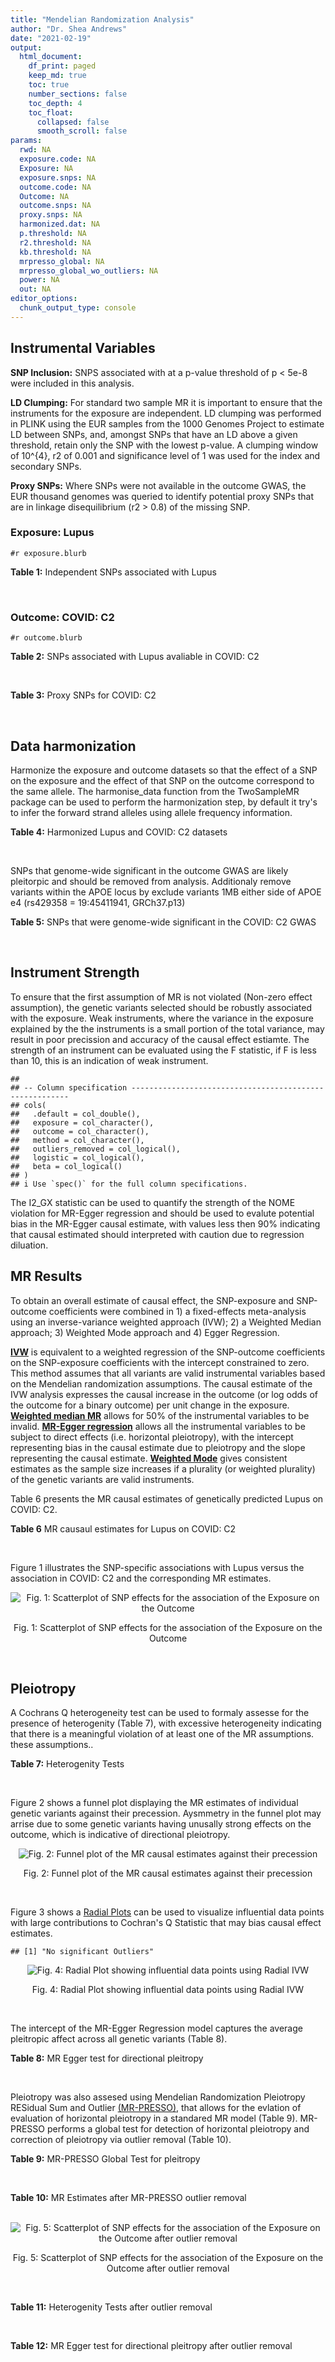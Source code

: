```yaml
---
title: "Mendelian Randomization Analysis"
author: "Dr. Shea Andrews"
date: "2021-02-19"
output:
  html_document:
    df_print: paged
    keep_md: true
    toc: true
    number_sections: false
    toc_depth: 4
    toc_float:
      collapsed: false
      smooth_scroll: false
params:
  rwd: NA
  exposure.code: NA
  Exposure: NA
  exposure.snps: NA
  outcome.code: NA
  Outcome: NA
  outcome.snps: NA
  proxy.snps: NA
  harmonized.dat: NA
  p.threshold: NA
  r2.threshold: NA
  kb.threshold: NA
  mrpresso_global: NA
  mrpresso_global_wo_outliers: NA
  power: NA
  out: NA
editor_options:
  chunk_output_type: console
---
```







## Instrumental Variables
**SNP Inclusion:** SNPS associated with at a p-value threshold of p < 5e-8 were included in this analysis.
<br>

**LD Clumping:** For standard two sample MR it is important to ensure that the instruments for the exposure are independent. LD clumping was performed in PLINK using the EUR samples from the 1000 Genomes Project to estimate LD between SNPs, and, amongst SNPs that have an LD above a given threshold, retain only the SNP with the lowest p-value. A clumping window of 10^{4}, r2 of 0.001 and significance level of 1 was used for the index and secondary SNPs.
<br>

**Proxy SNPs:** Where SNPs were not available in the outcome GWAS, the EUR thousand genomes was queried to identify potential proxy SNPs that are in linkage disequilibrium (r2 > 0.8) of the missing SNP.
<br>

### Exposure: Lupus
`#r exposure.blurb`
<br>

**Table 1:** Independent SNPs associated with Lupus
<div data-pagedtable="false">
  <script data-pagedtable-source type="application/json">
{"columns":[{"label":["SNP"],"name":[1],"type":["chr"],"align":["left"]},{"label":["CHROM"],"name":[2],"type":["dbl"],"align":["right"]},{"label":["POS"],"name":[3],"type":["dbl"],"align":["right"]},{"label":["REF"],"name":[4],"type":["chr"],"align":["left"]},{"label":["ALT"],"name":[5],"type":["chr"],"align":["left"]},{"label":["AF"],"name":[6],"type":["dbl"],"align":["right"]},{"label":["BETA"],"name":[7],"type":["dbl"],"align":["right"]},{"label":["SE"],"name":[8],"type":["dbl"],"align":["right"]},{"label":["Z"],"name":[9],"type":["dbl"],"align":["right"]},{"label":["P"],"name":[10],"type":["dbl"],"align":["right"]},{"label":["N"],"name":[11],"type":["dbl"],"align":["right"]},{"label":["TRAIT"],"name":[12],"type":["chr"],"align":["left"]}],"data":[{"1":"rs4661543","2":"1","3":"15229101","4":"T","5":"G","6":"0.89366400","7":"0.2744370","8":"0.04237546","9":"6.476320","10":"9.39891e-11","11":"23210","12":"Lupus"},{"1":"rs6679677","2":"1","3":"114303808","4":"C","5":"A","6":"0.13198000","7":"0.3364722","8":"0.04648538","9":"7.238238","10":"4.54552e-13","11":"23210","12":"Lupus"},{"1":"rs6671847","2":"1","3":"161478810","4":"G","5":"A","6":"0.43811600","7":"0.1988509","8":"0.02896508","9":"6.865193","10":"6.64016e-12","11":"23210","12":"Lupus"},{"1":"rs10912578","2":"1","3":"173251856","4":"A","5":"G","6":"0.69282600","7":"-0.2468600","8":"0.03099180","9":"-7.965340","10":"1.64776e-15","11":"23210","12":"Lupus"},{"1":"rs4916215","2":"1","3":"173314540","4":"C","5":"T","6":"0.77431100","7":"0.2231440","8":"0.03396932","9":"6.568970","10":"5.06636e-11","11":"23210","12":"Lupus"},{"1":"rs17849501","2":"1","3":"183542323","4":"C","5":"T","6":"0.04266520","7":"0.8109302","8":"0.04986423","9":"16.262763","10":"1.81370e-59","11":"23210","12":"Lupus"},{"1":"rs12094036","2":"1","3":"183558174","4":"T","5":"C","6":"0.06648550","7":"-0.3285041","8":"0.05785948","9":"-5.677618","10":"1.36583e-08","11":"23210","12":"Lupus"},{"1":"rs34703115","2":"2","3":"40282854","4":"T","5":"C","6":"0.05253620","7":"-0.6161861","8":"0.10477761","9":"-5.880895","10":"4.08053e-09","11":"23210","12":"Lupus"},{"1":"rs268124","2":"2","3":"65654364","4":"C","5":"T","6":"0.70927300","7":"0.1863300","8":"0.03237026","9":"5.756200","10":"8.60306e-09","11":"23210","12":"Lupus"},{"1":"rs13019891","2":"2","3":"113829869","4":"G","5":"T","6":"0.42580400","7":"-0.5621189","8":"0.02903360","9":"-19.360981","10":"1.64719e-83","11":"23210","12":"Lupus"},{"1":"rs2459611","2":"2","3":"191939187","4":"C","5":"T","6":"0.91986900","7":"0.2613650","8":"0.04524500","9":"5.776660","10":"7.62003e-09","11":"23210","12":"Lupus"},{"1":"rs4274624","2":"2","3":"191958656","4":"C","5":"T","6":"0.79354100","7":"-0.5596160","8":"0.03267912","9":"-17.124600","10":"9.73273e-66","11":"23210","12":"Lupus"},{"1":"rs10048743","2":"2","3":"213890232","4":"G","5":"T","6":"0.86960500","7":"-0.2311120","8":"0.04120563","9":"-5.608740","10":"2.03803e-08","11":"23210","12":"Lupus"},{"1":"rs10200680","2":"2","3":"223961877","4":"C","5":"T","6":"0.12876900","7":"-0.2484614","8":"0.04248350","9":"-5.848421","10":"4.96262e-09","11":"23210","12":"Lupus"},{"1":"rs2573219","2":"2","3":"233288667","4":"A","5":"C","6":"0.11355300","7":"0.5877867","8":"0.04292917","9":"13.692012","10":"1.13327e-42","11":"23210","12":"Lupus"},{"1":"rs9852014","2":"3","3":"129084581","4":"A","5":"G","6":"0.08055150","7":"0.6205765","8":"0.04927268","9":"12.594737","10":"2.25712e-36","11":"23210","12":"Lupus"},{"1":"rs1464446","2":"3","3":"146601295","4":"G","5":"T","6":"0.19522400","7":"-0.3285041","8":"0.04014973","9":"-8.181975","10":"2.79229e-16","11":"23210","12":"Lupus"},{"1":"rs13136219","2":"4","3":"102743687","4":"C","5":"T","6":"0.33503600","7":"-0.1743534","8":"0.02778696","9":"-6.274648","10":"3.50427e-10","11":"23210","12":"Lupus"},{"1":"rs4388254","2":"5","3":"133428601","4":"C","5":"T","6":"0.04080520","7":"0.3784364","8":"0.06039767","9":"6.265745","10":"3.71046e-10","11":"23210","12":"Lupus"},{"1":"rs1078324","2":"5","3":"149202268","4":"C","5":"A","6":"0.06524100","7":"-0.7133499","8":"0.07816647","9":"-9.126034","10":"7.10544e-20","11":"23210","12":"Lupus"},{"1":"rs6889239","2":"5","3":"150457771","4":"T","5":"C","6":"0.25117800","7":"0.2776317","8":"0.03173996","9":"8.747072","10":"2.18960e-18","11":"23210","12":"Lupus"},{"1":"rs2431697","2":"5","3":"159879978","4":"T","5":"C","6":"0.40740100","7":"-0.2231436","8":"0.02929643","9":"-7.616749","10":"2.60144e-14","11":"23210","12":"Lupus"},{"1":"rs12524498","2":"6","3":"31444187","4":"G","5":"T","6":"0.02318840","7":"-0.6733446","8":"0.12079282","9":"-5.574376","10":"2.48419e-08","11":"23210","12":"Lupus"},{"1":"rs389884","2":"6","3":"31940897","4":"A","5":"G","6":"0.10729800","7":"0.9282193","8":"0.04323190","9":"21.470703","10":"2.92560e-102","11":"23210","12":"Lupus"},{"1":"rs79197920","2":"6","3":"32455569","4":"C","5":"T","6":"0.65625000","7":"-0.4510760","8":"0.03341812","9":"-13.497900","10":"1.60819e-41","11":"23210","12":"Lupus"},{"1":"rs113753702","2":"6","3":"32471064","4":"T","5":"C","6":"0.43790100","7":"-0.3856625","8":"0.03422480","9":"-11.268508","10":"1.87724e-29","11":"23210","12":"Lupus"},{"1":"rs77062257","2":"6","3":"32620764","4":"A","5":"T","6":"0.16741300","7":"-0.4620355","8":"0.04802120","9":"-9.621488","10":"6.48854e-22","11":"23210","12":"Lupus"},{"1":"rs2097294","2":"6","3":"32779583","4":"C","5":"T","6":"0.00875099","7":"0.6981347","8":"0.06965172","9":"10.023223","10":"1.20508e-23","11":"23210","12":"Lupus"},{"1":"rs7768653","2":"6","3":"106574794","4":"C","5":"T","6":"0.60770100","7":"-0.2070140","8":"0.02968907","9":"-6.972740","10":"3.10827e-12","11":"23210","12":"Lupus"},{"1":"rs58721818","2":"6","3":"138243739","4":"C","5":"T","6":"0.03142030","7":"0.6575200","8":"0.07559407","9":"8.698037","10":"3.37674e-18","11":"23210","12":"Lupus"},{"1":"rs35000415","2":"7","3":"128585616","4":"C","5":"T","6":"0.14785900","7":"0.5877867","8":"0.04153895","9":"14.150252","10":"1.86090e-45","11":"23210","12":"Lupus"},{"1":"rs2736332","2":"8","3":"11339965","4":"G","5":"C","6":"0.24709300","7":"0.2776317","8":"0.03206938","9":"8.657222","10":"4.83401e-18","11":"23210","12":"Lupus"},{"1":"rs7823055","2":"8","3":"55511676","4":"G","5":"T","6":"0.57587300","7":"-0.3506570","8":"0.02862084","9":"-12.251800","10":"1.64303e-34","11":"23210","12":"Lupus"},{"1":"rs7097397","2":"10","3":"50025396","4":"G","5":"A","6":"0.35511500","7":"-0.1863296","8":"0.02871184","9":"-6.489643","10":"8.60398e-11","11":"23210","12":"Lupus"},{"1":"rs7899626","2":"10","3":"63825561","4":"C","5":"T","6":"0.32037800","7":"0.1823216","8":"0.03325319","9":"5.482830","10":"4.18576e-08","11":"23210","12":"Lupus"},{"1":"rs58688157","2":"11","3":"625085","4":"A","5":"G","6":"0.26210400","7":"-0.2231436","8":"0.03356474","9":"-6.648154","10":"2.96791e-11","11":"23210","12":"Lupus"},{"1":"rs353608","2":"11","3":"35101738","4":"A","5":"G","6":"0.53012700","7":"0.1863300","8":"0.02801977","9":"6.649930","10":"2.93228e-11","11":"23210","12":"Lupus"},{"1":"rs73050535","2":"12","3":"5012503","4":"C","5":"T","6":"0.01180100","7":"-0.7133499","8":"0.12413416","9":"-5.746604","10":"9.10536e-09","11":"23210","12":"Lupus"},{"1":"rs597808","2":"12","3":"111973358","4":"A","5":"G","6":"0.54462300","7":"-0.1625189","8":"0.02947364","9":"-5.514043","10":"3.50683e-08","11":"23210","12":"Lupus"},{"1":"rs1143679","2":"16","3":"31276811","4":"G","5":"A","6":"0.12236000","7":"0.5822156","8":"0.03998663","9":"14.560256","10":"5.02694e-48","11":"23210","12":"Lupus"},{"1":"rs13332649","2":"16","3":"85966683","4":"A","5":"G","6":"0.23690900","7":"-0.3147107","8":"0.03756825","9":"-8.377040","10":"5.42755e-17","11":"23210","12":"Lupus"},{"1":"rs143123127","2":"17","3":"38007190","4":"G","5":"A","6":"0.05919850","7":"0.4700036","8":"0.08403420","9":"5.593004","10":"2.23174e-08","11":"23210","12":"Lupus"},{"1":"rs35251378","2":"19","3":"10459969","4":"G","5":"A","6":"0.28126200","7":"-0.2357223","8":"0.03242656","9":"-7.269422","10":"3.61030e-13","11":"23210","12":"Lupus"},{"1":"rs73068668","2":"19","3":"55763262","4":"G","5":"A","6":"0.05480940","7":"-0.3147107","8":"0.05749035","9":"-5.474149","10":"4.39618e-08","11":"23210","12":"Lupus"},{"1":"rs3747093","2":"22","3":"21984379","4":"G","5":"A","6":"0.19129500","7":"0.2623643","8":"0.03450549","9":"7.603552","10":"2.88112e-14","11":"23210","12":"Lupus"}],"options":{"columns":{"min":{},"max":[10]},"rows":{"min":[10],"max":[10]},"pages":{}}}
  </script>
</div>
<br>

### Outcome: COVID: C2
`#r outcome.blurb`
<br>

**Table 2:** SNPs associated with Lupus avaliable in COVID: C2
<div data-pagedtable="false">
  <script data-pagedtable-source type="application/json">
{"columns":[{"label":["SNP"],"name":[1],"type":["chr"],"align":["left"]},{"label":["CHROM"],"name":[2],"type":["dbl"],"align":["right"]},{"label":["POS"],"name":[3],"type":["dbl"],"align":["right"]},{"label":["REF"],"name":[4],"type":["chr"],"align":["left"]},{"label":["ALT"],"name":[5],"type":["chr"],"align":["left"]},{"label":["AF"],"name":[6],"type":["dbl"],"align":["right"]},{"label":["BETA"],"name":[7],"type":["dbl"],"align":["right"]},{"label":["SE"],"name":[8],"type":["dbl"],"align":["right"]},{"label":["Z"],"name":[9],"type":["dbl"],"align":["right"]},{"label":["P"],"name":[10],"type":["dbl"],"align":["right"]},{"label":["N"],"name":[11],"type":["dbl"],"align":["right"]},{"label":["TRAIT"],"name":[12],"type":["chr"],"align":["left"]}],"data":[{"1":"rs4661543","2":"1","3":"15229101","4":"T","5":"G","6":"0.87460","7":"0.00714570","8":"0.0160740","9":"0.44455021","10":"0.65660","11":"1287606","12":"COVID_C2__EUR_w/o_UKBB"},{"1":"rs6679677","2":"1","3":"114303808","4":"C","5":"A","6":"0.12480","7":"-0.00060311","8":"0.0150240","9":"-0.04014310","10":"0.96800","11":"1348702","12":"COVID_C2__EUR_w/o_UKBB"},{"1":"rs6671847","2":"1","3":"161478810","4":"G","5":"A","6":"0.47770","7":"-0.00862550","8":"0.0093773","9":"-0.91982767","10":"0.35770","11":"1332004","12":"COVID_C2__EUR_w/o_UKBB"},{"1":"rs10912578","2":"1","3":"173251856","4":"A","5":"G","6":"0.67600","7":"-0.00749700","8":"0.0102620","9":"-0.73055935","10":"0.46500","11":"1252792","12":"COVID_C2__EUR_w/o_UKBB"},{"1":"rs4916215","2":"1","3":"173314540","4":"C","5":"T","6":"0.74610","7":"-0.02268200","8":"0.0102760","9":"-2.20727910","10":"0.02729","11":"1342724","12":"COVID_C2__EUR_w/o_UKBB"},{"1":"rs17849501","2":"1","3":"183542323","4":"C","5":"T","6":"0.05343","7":"-0.00088219","8":"0.0213820","9":"-0.04125854","10":"0.96710","11":"1271968","12":"COVID_C2__EUR_w/o_UKBB"},{"1":"rs12094036","2":"1","3":"183558174","4":"T","5":"C","6":"0.08545","7":"0.02952800","8":"0.0169660","9":"1.74042202","10":"0.08178","11":"1272327","12":"COVID_C2__EUR_w/o_UKBB"},{"1":"rs34703115","2":"2","3":"40282854","4":"T","5":"C","6":"0.04060","7":"-0.00475970","8":"0.0246890","9":"-0.19278626","10":"0.84710","11":"1348702","12":"COVID_C2__EUR_w/o_UKBB"},{"1":"rs268124","2":"2","3":"65654364","4":"C","5":"T","6":"0.71120","7":"-0.01079400","8":"0.0104770","9":"-1.03025675","10":"0.30290","11":"1338287","12":"COVID_C2__EUR_w/o_UKBB"},{"1":"rs13019891","2":"2","3":"113829869","4":"G","5":"T","6":"0.44680","7":"-0.00147510","8":"0.0092731","9":"-0.15907302","10":"0.87360","11":"1338287","12":"COVID_C2__EUR_w/o_UKBB"},{"1":"rs2459611","2":"2","3":"191939187","4":"C","5":"T","6":"0.90190","7":"0.02856400","8":"0.0175950","9":"1.62341574","10":"0.10450","11":"1267890","12":"COVID_C2__EUR_w/o_UKBB"},{"1":"rs4274624","2":"2","3":"191958656","4":"C","5":"T","6":"0.77090","7":"0.00451610","8":"0.0107900","9":"0.41854495","10":"0.67550","11":"1348343","12":"COVID_C2__EUR_w/o_UKBB"},{"1":"rs10048743","2":"2","3":"213890232","4":"G","5":"T","6":"0.83910","7":"-0.01108300","8":"0.0129490","9":"-0.85589621","10":"0.39200","11":"1348699","12":"COVID_C2__EUR_w/o_UKBB"},{"1":"rs10200680","2":"2","3":"223961877","4":"C","5":"T","6":"0.15040","7":"0.02508700","8":"0.0127280","9":"1.97100880","10":"0.04872","11":"1348343","12":"COVID_C2__EUR_w/o_UKBB"},{"1":"rs2573219","2":"2","3":"233288667","4":"A","5":"C","6":"0.10050","7":"-0.02218700","8":"0.0152440","9":"-1.45545789","10":"0.14550","11":"1348702","12":"COVID_C2__EUR_w/o_UKBB"},{"1":"rs9852014","2":"3","3":"129084581","4":"A","5":"G","6":"0.08514","7":"0.01117800","8":"0.0169130","9":"0.66091172","10":"0.50870","11":"1338287","12":"COVID_C2__EUR_w/o_UKBB"},{"1":"rs1464446","2":"3","3":"146601295","4":"G","5":"T","6":"0.19530","7":"0.00501890","8":"0.0118400","9":"0.42389358","10":"0.67160","11":"1338559","12":"COVID_C2__EUR_w/o_UKBB"},{"1":"rs13136219","2":"4","3":"102743687","4":"C","5":"T","6":"0.35940","7":"0.00200700","8":"0.0092597","9":"0.21674568","10":"0.82840","11":"1348702","12":"COVID_C2__EUR_w/o_UKBB"},{"1":"rs4388254","2":"5","3":"133428601","4":"C","5":"T","6":"0.06668","7":"0.00627100","8":"0.0210400","9":"0.29805133","10":"0.76570","11":"1266621","12":"COVID_C2__EUR_w/o_UKBB"},{"1":"rs1078324","2":"5","3":"149202268","4":"C","5":"A","6":"0.06342","7":"0.00403200","8":"0.0189480","9":"0.21279291","10":"0.83150","11":"1348038","12":"COVID_C2__EUR_w/o_UKBB"},{"1":"rs6889239","2":"5","3":"150457771","4":"T","5":"C","6":"0.26140","7":"0.00169810","8":"0.0104740","9":"0.16212526","10":"0.87120","11":"1267890","12":"COVID_C2__EUR_w/o_UKBB"},{"1":"rs2431697","2":"5","3":"159879978","4":"T","5":"C","6":"0.41690","7":"-0.01106800","8":"0.0090478","9":"-1.22328080","10":"0.22120","11":"1348343","12":"COVID_C2__EUR_w/o_UKBB"},{"1":"rs12524498","2":"6","3":"31444187","4":"G","5":"T","6":"0.03176","7":"0.01107500","8":"0.0315990","9":"0.35048577","10":"0.72600","11":"1343864","12":"COVID_C2__EUR_w/o_UKBB"},{"1":"rs389884","2":"6","3":"31940897","4":"A","5":"G","6":"0.10560","7":"-0.04049300","8":"0.0160250","9":"-2.52686427","10":"0.01151","11":"1348038","12":"COVID_C2__EUR_w/o_UKBB"},{"1":"rs77062257","2":"6","3":"32620764","4":"A","5":"T","6":"0.14340","7":"-0.03684900","8":"0.0159540","9":"-2.30970290","10":"0.02091","11":"869087","12":"COVID_C2__EUR_w/o_UKBB"},{"1":"rs7768653","2":"6","3":"106574794","4":"C","5":"T","6":"0.58310","7":"0.01254400","8":"0.0092288","9":"1.35922330","10":"0.17410","11":"1347679","12":"COVID_C2__EUR_w/o_UKBB"},{"1":"rs58721818","2":"6","3":"138243739","4":"C","5":"T","6":"0.03496","7":"-0.03201900","8":"0.0272790","9":"-1.17376004","10":"0.24050","11":"1348701","12":"COVID_C2__EUR_w/o_UKBB"},{"1":"rs35000415","2":"7","3":"128585616","4":"C","5":"T","6":"0.13460","7":"0.02005500","8":"0.0139290","9":"1.43980185","10":"0.14990","11":"1348702","12":"COVID_C2__EUR_w/o_UKBB"},{"1":"rs2736332","2":"8","3":"11339965","4":"G","5":"C","6":"0.25940","7":"-0.00797080","8":"0.0102740","9":"-0.77582246","10":"0.43790","11":"1277946","12":"COVID_C2__EUR_w/o_UKBB"},{"1":"rs7823055","2":"8","3":"55511676","4":"G","5":"T","6":"0.56760","7":"0.01553300","8":"0.0097400","9":"1.59476386","10":"0.11080","11":"1257501","12":"COVID_C2__EUR_w/o_UKBB"},{"1":"rs7097397","2":"10","3":"50025396","4":"G","5":"A","6":"0.36950","7":"0.00499020","8":"0.0092536","9":"0.53927120","10":"0.58970","11":"1348343","12":"COVID_C2__EUR_w/o_UKBB"},{"1":"rs7899626","2":"10","3":"63825561","4":"C","5":"T","6":"0.33540","7":"0.00745690","8":"0.0099100","9":"0.75246216","10":"0.45180","11":"1267531","12":"COVID_C2__EUR_w/o_UKBB"},{"1":"rs58688157","2":"11","3":"625085","4":"A","5":"G","6":"0.25200","7":"0.00389800","8":"0.0104350","9":"0.37355055","10":"0.70880","11":"1267531","12":"COVID_C2__EUR_w/o_UKBB"},{"1":"rs353608","2":"11","3":"35101738","4":"A","5":"G","6":"0.52250","7":"0.00701190","8":"0.0092432","9":"0.75860092","10":"0.44810","11":"1337623","12":"COVID_C2__EUR_w/o_UKBB"},{"1":"rs73050535","2":"12","3":"5012503","4":"C","5":"T","6":"0.02187","7":"0.03259400","8":"0.0330080","9":"0.98745759","10":"0.32340","11":"1342060","12":"COVID_C2__EUR_w/o_UKBB"},{"1":"rs597808","2":"12","3":"111973358","4":"A","5":"G","6":"0.55530","7":"0.00949040","8":"0.0093933","9":"1.01033716","10":"0.31230","11":"1243876","12":"COVID_C2__EUR_w/o_UKBB"},{"1":"rs1143679","2":"16","3":"31276811","4":"G","5":"A","6":"0.12140","7":"-0.03231100","8":"0.0146500","9":"-2.20552901","10":"0.02741","11":"1211528","12":"COVID_C2__EUR_w/o_UKBB"},{"1":"rs13332649","2":"16","3":"85966683","4":"A","5":"G","6":"0.25480","7":"0.02276500","8":"0.0109130","9":"2.08604417","10":"0.03698","11":"1348343","12":"COVID_C2__EUR_w/o_UKBB"},{"1":"rs35251378","2":"19","3":"10459969","4":"G","5":"A","6":"0.27540","7":"0.02056300","8":"0.0102650","9":"2.00321481","10":"0.04516","11":"1267531","12":"COVID_C2__EUR_w/o_UKBB"},{"1":"rs73068668","2":"19","3":"55763262","4":"G","5":"A","6":"0.07612","7":"-0.03842000","8":"0.0185560","9":"-2.07048933","10":"0.03841","11":"1250296","12":"COVID_C2__EUR_w/o_UKBB"},{"1":"rs3747093","2":"22","3":"21984379","4":"G","5":"A","6":"0.22850","7":"-0.00467890","8":"0.0116280","9":"-0.40238218","10":"0.68740","11":"1267890","12":"COVID_C2__EUR_w/o_UKBB"},{"1":"rs79197920","2":"NA","3":"NA","4":"NA","5":"NA","6":"NA","7":"NA","8":"NA","9":"NA","10":"NA","11":"NA","12":"NA"},{"1":"rs113753702","2":"NA","3":"NA","4":"NA","5":"NA","6":"NA","7":"NA","8":"NA","9":"NA","10":"NA","11":"NA","12":"NA"},{"1":"rs2097294","2":"NA","3":"NA","4":"NA","5":"NA","6":"NA","7":"NA","8":"NA","9":"NA","10":"NA","11":"NA","12":"NA"},{"1":"rs143123127","2":"NA","3":"NA","4":"NA","5":"NA","6":"NA","7":"NA","8":"NA","9":"NA","10":"NA","11":"NA","12":"NA"}],"options":{"columns":{"min":{},"max":[10]},"rows":{"min":[10],"max":[10]},"pages":{}}}
  </script>
</div>
<br>

**Table 3:** Proxy SNPs for COVID: C2
<div data-pagedtable="false">
  <script data-pagedtable-source type="application/json">
{"columns":[{"label":["target_snp"],"name":[1],"type":["chr"],"align":["left"]},{"label":["proxy_snp"],"name":[2],"type":["chr"],"align":["left"]},{"label":["ld.r2"],"name":[3],"type":["dbl"],"align":["right"]},{"label":["Dprime"],"name":[4],"type":["dbl"],"align":["right"]},{"label":["PHASE"],"name":[5],"type":["chr"],"align":["left"]},{"label":["X12"],"name":[6],"type":["lgl"],"align":["right"]},{"label":["CHROM"],"name":[7],"type":["dbl"],"align":["right"]},{"label":["POS"],"name":[8],"type":["dbl"],"align":["right"]},{"label":["REF.proxy"],"name":[9],"type":["chr"],"align":["left"]},{"label":["ALT.proxy"],"name":[10],"type":["lgl"],"align":["right"]},{"label":["AF"],"name":[11],"type":["dbl"],"align":["right"]},{"label":["BETA"],"name":[12],"type":["dbl"],"align":["right"]},{"label":["SE"],"name":[13],"type":["dbl"],"align":["right"]},{"label":["Z"],"name":[14],"type":["dbl"],"align":["right"]},{"label":["P"],"name":[15],"type":["dbl"],"align":["right"]},{"label":["N"],"name":[16],"type":["dbl"],"align":["right"]},{"label":["TRAIT"],"name":[17],"type":["chr"],"align":["left"]},{"label":["ref"],"name":[18],"type":["chr"],"align":["left"]},{"label":["ref.proxy"],"name":[19],"type":["lgl"],"align":["right"]},{"label":["alt"],"name":[20],"type":["chr"],"align":["left"]},{"label":["alt.proxy"],"name":[21],"type":["chr"],"align":["left"]},{"label":["ALT"],"name":[22],"type":["chr"],"align":["left"]},{"label":["REF"],"name":[23],"type":["chr"],"align":["left"]},{"label":["proxy.outcome"],"name":[24],"type":["lgl"],"align":["right"]}],"data":[{"1":"rs143123127","2":"rs112876941","3":"1","4":"1","5":"AT/GA","6":"NA","7":"17","8":"37922804","9":"A","10":"TRUE","11":"0.04954","12":"-0.010902","13":"0.023802","14":"-0.4580287","15":"0.6469","16":"1348702","17":"COVID_C2__EUR_w/o_UKBB","18":"A","19":"TRUE","20":"G","21":"A","22":"A","23":"G","24":"TRUE"},{"1":"rs79197920","2":"NA","3":"NA","4":"NA","5":"NA","6":"NA","7":"NA","8":"NA","9":"NA","10":"NA","11":"NA","12":"NA","13":"NA","14":"NA","15":"NA","16":"NA","17":"NA","18":"NA","19":"NA","20":"NA","21":"NA","22":"NA","23":"NA","24":"NA"},{"1":"rs113753702","2":"NA","3":"NA","4":"NA","5":"NA","6":"NA","7":"NA","8":"NA","9":"NA","10":"NA","11":"NA","12":"NA","13":"NA","14":"NA","15":"NA","16":"NA","17":"NA","18":"NA","19":"NA","20":"NA","21":"NA","22":"NA","23":"NA","24":"NA"},{"1":"rs2097294","2":"NA","3":"NA","4":"NA","5":"NA","6":"NA","7":"NA","8":"NA","9":"NA","10":"NA","11":"NA","12":"NA","13":"NA","14":"NA","15":"NA","16":"NA","17":"NA","18":"NA","19":"NA","20":"NA","21":"NA","22":"NA","23":"NA","24":"NA"}],"options":{"columns":{"min":{},"max":[10]},"rows":{"min":[10],"max":[10]},"pages":{}}}
  </script>
</div>
<br>

## Data harmonization
Harmonize the exposure and outcome datasets so that the effect of a SNP on the exposure and the effect of that SNP on the outcome correspond to the same allele. The harmonise_data function from the TwoSampleMR package can be used to perform the harmonization step, by default it try's to infer the forward strand alleles using allele frequency information.
<br>

**Table 4:** Harmonized Lupus and COVID: C2 datasets
<div data-pagedtable="false">
  <script data-pagedtable-source type="application/json">
{"columns":[{"label":["SNP"],"name":[1],"type":["chr"],"align":["left"]},{"label":["effect_allele.exposure"],"name":[2],"type":["chr"],"align":["left"]},{"label":["other_allele.exposure"],"name":[3],"type":["chr"],"align":["left"]},{"label":["effect_allele.outcome"],"name":[4],"type":["chr"],"align":["left"]},{"label":["other_allele.outcome"],"name":[5],"type":["chr"],"align":["left"]},{"label":["beta.exposure"],"name":[6],"type":["dbl"],"align":["right"]},{"label":["beta.outcome"],"name":[7],"type":["dbl"],"align":["right"]},{"label":["eaf.exposure"],"name":[8],"type":["dbl"],"align":["right"]},{"label":["eaf.outcome"],"name":[9],"type":["dbl"],"align":["right"]},{"label":["remove"],"name":[10],"type":["lgl"],"align":["right"]},{"label":["palindromic"],"name":[11],"type":["lgl"],"align":["right"]},{"label":["ambiguous"],"name":[12],"type":["lgl"],"align":["right"]},{"label":["id.outcome"],"name":[13],"type":["chr"],"align":["left"]},{"label":["chr.outcome"],"name":[14],"type":["dbl"],"align":["right"]},{"label":["pos.outcome"],"name":[15],"type":["dbl"],"align":["right"]},{"label":["se.outcome"],"name":[16],"type":["dbl"],"align":["right"]},{"label":["z.outcome"],"name":[17],"type":["dbl"],"align":["right"]},{"label":["pval.outcome"],"name":[18],"type":["dbl"],"align":["right"]},{"label":["samplesize.outcome"],"name":[19],"type":["dbl"],"align":["right"]},{"label":["outcome"],"name":[20],"type":["chr"],"align":["left"]},{"label":["mr_keep.outcome"],"name":[21],"type":["lgl"],"align":["right"]},{"label":["pval_origin.outcome"],"name":[22],"type":["chr"],"align":["left"]},{"label":["chr.exposure"],"name":[23],"type":["dbl"],"align":["right"]},{"label":["pos.exposure"],"name":[24],"type":["dbl"],"align":["right"]},{"label":["se.exposure"],"name":[25],"type":["dbl"],"align":["right"]},{"label":["z.exposure"],"name":[26],"type":["dbl"],"align":["right"]},{"label":["pval.exposure"],"name":[27],"type":["dbl"],"align":["right"]},{"label":["samplesize.exposure"],"name":[28],"type":["dbl"],"align":["right"]},{"label":["exposure"],"name":[29],"type":["chr"],"align":["left"]},{"label":["mr_keep.exposure"],"name":[30],"type":["lgl"],"align":["right"]},{"label":["pval_origin.exposure"],"name":[31],"type":["chr"],"align":["left"]},{"label":["id.exposure"],"name":[32],"type":["chr"],"align":["left"]},{"label":["action"],"name":[33],"type":["dbl"],"align":["right"]},{"label":["mr_keep"],"name":[34],"type":["lgl"],"align":["right"]},{"label":["pt"],"name":[35],"type":["dbl"],"align":["right"]},{"label":["pleitropy_keep"],"name":[36],"type":["lgl"],"align":["right"]},{"label":["mrpresso_RSSobs"],"name":[37],"type":["dbl"],"align":["right"]},{"label":["mrpresso_pval"],"name":[38],"type":["dbl"],"align":["right"]},{"label":["mrpresso_keep"],"name":[39],"type":["lgl"],"align":["right"]}],"data":[{"1":"rs10048743","2":"T","3":"G","4":"T","5":"G","6":"-0.2311120","7":"-0.01108300","8":"0.8696050","9":"0.83910","10":"FALSE","11":"FALSE","12":"FALSE","13":"Flhk9C","14":"2","15":"213890232","16":"0.0129490","17":"-0.85589621","18":"0.39200","19":"1348699","20":"covidhgi2020C2v5alleurLeaveUKBB","21":"TRUE","22":"reported","23":"2","24":"213890232","25":"0.04120563","26":"-5.608740","27":"2.03803e-08","28":"23210","29":"Betham2015lupus","30":"TRUE","31":"reported","32":"YFaxI4","33":"2","34":"TRUE","35":"5e-08","36":"TRUE","37":"2.073191e-04","38":"1.0000","39":"TRUE"},{"1":"rs10200680","2":"T","3":"C","4":"T","5":"C","6":"-0.2484614","7":"0.02508700","8":"0.1287690","9":"0.15040","10":"FALSE","11":"FALSE","12":"FALSE","13":"Flhk9C","14":"2","15":"223961877","16":"0.0127280","17":"1.97100880","18":"0.04872","19":"1348343","20":"covidhgi2020C2v5alleurLeaveUKBB","21":"TRUE","22":"reported","23":"2","24":"223961877","25":"0.04248350","26":"-5.848421","27":"4.96262e-09","28":"23210","29":"Betham2015lupus","30":"TRUE","31":"reported","32":"YFaxI4","33":"2","34":"TRUE","35":"5e-08","36":"TRUE","37":"4.795125e-04","38":"1.0000","39":"TRUE"},{"1":"rs1078324","2":"A","3":"C","4":"A","5":"C","6":"-0.7133499","7":"0.00403200","8":"0.0652410","9":"0.06342","10":"FALSE","11":"FALSE","12":"FALSE","13":"Flhk9C","14":"5","15":"149202268","16":"0.0189480","17":"0.21279291","18":"0.83150","19":"1348038","20":"covidhgi2020C2v5alleurLeaveUKBB","21":"TRUE","22":"reported","23":"5","24":"149202268","25":"0.07816647","26":"-9.126034","27":"7.10544e-20","28":"23210","29":"Betham2015lupus","30":"TRUE","31":"reported","32":"YFaxI4","33":"2","34":"TRUE","35":"5e-08","36":"TRUE","37":"3.652783e-05","38":"1.0000","39":"TRUE"},{"1":"rs10912578","2":"G","3":"A","4":"G","5":"A","6":"-0.2468600","7":"-0.00749700","8":"0.6928260","9":"0.67600","10":"FALSE","11":"FALSE","12":"FALSE","13":"Flhk9C","14":"1","15":"173251856","16":"0.0102620","17":"-0.73055935","18":"0.46500","19":"1252792","20":"covidhgi2020C2v5alleurLeaveUKBB","21":"TRUE","22":"reported","23":"1","24":"173251856","25":"0.03099180","26":"-7.965340","27":"1.64776e-15","28":"23210","29":"Betham2015lupus","30":"TRUE","31":"reported","32":"YFaxI4","33":"2","34":"TRUE","35":"5e-08","36":"TRUE","37":"1.227948e-04","38":"1.0000","39":"TRUE"},{"1":"rs1143679","2":"A","3":"G","4":"A","5":"G","6":"0.5822156","7":"-0.03231100","8":"0.1223600","9":"0.12140","10":"FALSE","11":"FALSE","12":"FALSE","13":"Flhk9C","14":"16","15":"31276811","16":"0.0146500","17":"-2.20552901","18":"0.02741","19":"1211528","20":"covidhgi2020C2v5alleurLeaveUKBB","21":"TRUE","22":"reported","23":"16","24":"31276811","25":"0.03998663","26":"14.560256","27":"5.02694e-48","28":"23210","29":"Betham2015lupus","30":"TRUE","31":"reported","32":"YFaxI4","33":"2","34":"TRUE","35":"5e-08","36":"TRUE","37":"6.461703e-04","38":"1.0000","39":"TRUE"},{"1":"rs12094036","2":"C","3":"T","4":"C","5":"T","6":"-0.3285041","7":"0.02952800","8":"0.0664855","9":"0.08545","10":"FALSE","11":"FALSE","12":"FALSE","13":"Flhk9C","14":"1","15":"183558174","16":"0.0169660","17":"1.74042202","18":"0.08178","19":"1272327","20":"covidhgi2020C2v5alleurLeaveUKBB","21":"TRUE","22":"reported","23":"1","24":"183558174","25":"0.05785948","26":"-5.677618","27":"1.36583e-08","28":"23210","29":"Betham2015lupus","30":"TRUE","31":"reported","32":"YFaxI4","33":"2","34":"TRUE","35":"5e-08","36":"TRUE","37":"6.384346e-04","38":"1.0000","39":"TRUE"},{"1":"rs12524498","2":"T","3":"G","4":"T","5":"G","6":"-0.6733446","7":"0.01107500","8":"0.0231884","9":"0.03176","10":"FALSE","11":"FALSE","12":"FALSE","13":"Flhk9C","14":"6","15":"31444187","16":"0.0315990","17":"0.35048577","18":"0.72600","19":"1343864","20":"covidhgi2020C2v5alleurLeaveUKBB","21":"TRUE","22":"reported","23":"6","24":"31444187","25":"0.12079282","26":"-5.574376","27":"2.48419e-08","28":"23210","29":"Betham2015lupus","30":"TRUE","31":"reported","32":"YFaxI4","33":"2","34":"TRUE","35":"5e-08","36":"TRUE","37":"3.298237e-06","38":"1.0000","39":"TRUE"},{"1":"rs13019891","2":"T","3":"G","4":"T","5":"G","6":"-0.5621189","7":"-0.00147510","8":"0.4258040","9":"0.44680","10":"FALSE","11":"FALSE","12":"FALSE","13":"Flhk9C","14":"2","15":"113829869","16":"0.0092731","17":"-0.15907302","18":"0.87360","19":"1338287","20":"covidhgi2020C2v5alleurLeaveUKBB","21":"TRUE","22":"reported","23":"2","24":"113829869","25":"0.02903360","26":"-19.360981","27":"1.64719e-83","28":"23210","29":"Betham2015lupus","30":"TRUE","31":"reported","32":"YFaxI4","33":"2","34":"TRUE","35":"5e-08","36":"TRUE","37":"1.059492e-04","38":"1.0000","39":"TRUE"},{"1":"rs13136219","2":"T","3":"C","4":"T","5":"C","6":"-0.1743534","7":"0.00200700","8":"0.3350360","9":"0.35940","10":"FALSE","11":"FALSE","12":"FALSE","13":"Flhk9C","14":"4","15":"102743687","16":"0.0092597","17":"0.21674568","18":"0.82840","19":"1348702","20":"covidhgi2020C2v5alleurLeaveUKBB","21":"TRUE","22":"reported","23":"4","24":"102743687","25":"0.02778696","26":"-6.274648","27":"3.50427e-10","28":"23210","29":"Betham2015lupus","30":"TRUE","31":"reported","32":"YFaxI4","33":"2","34":"TRUE","35":"5e-08","36":"TRUE","37":"1.604117e-07","38":"1.0000","39":"TRUE"},{"1":"rs13332649","2":"G","3":"A","4":"G","5":"A","6":"-0.3147107","7":"0.02276500","8":"0.2369090","9":"0.25480","10":"FALSE","11":"FALSE","12":"FALSE","13":"Flhk9C","14":"16","15":"85966683","16":"0.0109130","17":"2.08604417","18":"0.03698","19":"1348343","20":"covidhgi2020C2v5alleurLeaveUKBB","21":"TRUE","22":"reported","23":"16","24":"85966683","25":"0.03756825","26":"-8.377040","27":"5.42755e-17","28":"23210","29":"Betham2015lupus","30":"TRUE","31":"reported","32":"YFaxI4","33":"2","34":"TRUE","35":"5e-08","36":"TRUE","37":"3.560858e-04","38":"1.0000","39":"TRUE"},{"1":"rs143123127","2":"A","3":"G","4":"A","5":"G","6":"0.4700036","7":"-0.01090200","8":"0.0591985","9":"0.04954","10":"FALSE","11":"FALSE","12":"FALSE","13":"Flhk9C","14":"17","15":"37922804","16":"0.0238020","17":"-0.45802874","18":"0.64690","19":"1348702","20":"covidhgi2020C2v5alleurLeaveUKBB","21":"TRUE","22":"reported","23":"17","24":"38007190","25":"0.08403420","26":"5.593004","27":"2.23174e-08","28":"23210","29":"Betham2015lupus","30":"TRUE","31":"reported","32":"YFaxI4","33":"2","34":"TRUE","35":"5e-08","36":"TRUE","37":"2.000045e-05","38":"1.0000","39":"TRUE"},{"1":"rs1464446","2":"T","3":"G","4":"T","5":"G","6":"-0.3285041","7":"0.00501890","8":"0.1952240","9":"0.19530","10":"FALSE","11":"FALSE","12":"FALSE","13":"Flhk9C","14":"3","15":"146601295","16":"0.0118400","17":"0.42389358","18":"0.67160","19":"1338559","20":"covidhgi2020C2v5alleurLeaveUKBB","21":"TRUE","22":"reported","23":"3","24":"146601295","25":"0.04014973","26":"-8.181975","27":"2.79229e-16","28":"23210","29":"Betham2015lupus","30":"TRUE","31":"reported","32":"YFaxI4","33":"2","34":"TRUE","35":"5e-08","36":"TRUE","37":"2.513079e-07","38":"1.0000","39":"TRUE"},{"1":"rs17849501","2":"T","3":"C","4":"T","5":"C","6":"0.8109302","7":"-0.00088219","8":"0.0426652","9":"0.05343","10":"FALSE","11":"FALSE","12":"FALSE","13":"Flhk9C","14":"1","15":"183542323","16":"0.0213820","17":"-0.04125854","18":"0.96710","19":"1271968","20":"covidhgi2020C2v5alleurLeaveUKBB","21":"TRUE","22":"reported","23":"1","24":"183542323","25":"0.04986423","26":"16.262763","27":"1.81370e-59","28":"23210","29":"Betham2015lupus","30":"TRUE","31":"reported","32":"YFaxI4","33":"2","34":"TRUE","35":"5e-08","36":"TRUE","37":"1.151983e-04","38":"1.0000","39":"TRUE"},{"1":"rs2431697","2":"C","3":"T","4":"C","5":"T","6":"-0.2231436","7":"-0.01106800","8":"0.4074010","9":"0.41690","10":"FALSE","11":"FALSE","12":"FALSE","13":"Flhk9C","14":"5","15":"159879978","16":"0.0090478","17":"-1.22328080","18":"0.22120","19":"1348343","20":"covidhgi2020C2v5alleurLeaveUKBB","21":"TRUE","22":"reported","23":"5","24":"159879978","25":"0.02929643","26":"-7.616749","27":"2.60144e-14","28":"23210","29":"Betham2015lupus","30":"TRUE","31":"reported","32":"YFaxI4","33":"2","34":"TRUE","35":"5e-08","36":"TRUE","37":"2.071158e-04","38":"1.0000","39":"TRUE"},{"1":"rs2459611","2":"T","3":"C","4":"T","5":"C","6":"0.2613650","7":"0.02856400","8":"0.9198690","9":"0.90190","10":"FALSE","11":"FALSE","12":"FALSE","13":"Flhk9C","14":"2","15":"191939187","16":"0.0175950","17":"1.62341574","18":"0.10450","19":"1267890","20":"covidhgi2020C2v5alleurLeaveUKBB","21":"TRUE","22":"reported","23":"2","24":"191939187","25":"0.04524500","26":"5.776660","27":"7.62003e-09","28":"23210","29":"Betham2015lupus","30":"TRUE","31":"reported","32":"YFaxI4","33":"2","34":"TRUE","35":"5e-08","36":"TRUE","37":"1.047743e-03","38":"1.0000","39":"TRUE"},{"1":"rs2573219","2":"C","3":"A","4":"C","5":"A","6":"0.5877867","7":"-0.02218700","8":"0.1135530","9":"0.10050","10":"FALSE","11":"FALSE","12":"FALSE","13":"Flhk9C","14":"2","15":"233288667","16":"0.0152440","17":"-1.45545789","18":"0.14550","19":"1348702","20":"covidhgi2020C2v5alleurLeaveUKBB","21":"TRUE","22":"reported","23":"2","24":"233288667","25":"0.04292917","26":"13.692012","27":"1.13327e-42","28":"23210","29":"Betham2015lupus","30":"TRUE","31":"reported","32":"YFaxI4","33":"2","34":"TRUE","35":"5e-08","36":"TRUE","37":"2.161516e-04","38":"1.0000","39":"TRUE"},{"1":"rs268124","2":"T","3":"C","4":"T","5":"C","6":"0.1863300","7":"-0.01079400","8":"0.7092730","9":"0.71120","10":"FALSE","11":"FALSE","12":"FALSE","13":"Flhk9C","14":"2","15":"65654364","16":"0.0104770","17":"-1.03025675","18":"0.30290","19":"1338287","20":"covidhgi2020C2v5alleurLeaveUKBB","21":"TRUE","22":"reported","23":"2","24":"65654364","25":"0.03237026","26":"5.756200","27":"8.60306e-09","28":"23210","29":"Betham2015lupus","30":"TRUE","31":"reported","32":"YFaxI4","33":"2","34":"TRUE","35":"5e-08","36":"TRUE","37":"6.888340e-05","38":"1.0000","39":"TRUE"},{"1":"rs2736332","2":"C","3":"G","4":"C","5":"G","6":"0.2776317","7":"-0.00797080","8":"0.2470930","9":"0.25940","10":"FALSE","11":"TRUE","12":"FALSE","13":"Flhk9C","14":"8","15":"11339965","16":"0.0102740","17":"-0.77582246","18":"0.43790","19":"1277946","20":"covidhgi2020C2v5alleurLeaveUKBB","21":"TRUE","22":"reported","23":"8","24":"11339965","25":"0.03206938","26":"8.657222","27":"4.83401e-18","28":"23210","29":"Betham2015lupus","30":"TRUE","31":"reported","32":"YFaxI4","33":"2","34":"TRUE","35":"5e-08","36":"TRUE","37":"1.790064e-05","38":"1.0000","39":"TRUE"},{"1":"rs34703115","2":"C","3":"T","4":"C","5":"T","6":"-0.6161861","7":"-0.00475970","8":"0.0525362","9":"0.04060","10":"FALSE","11":"FALSE","12":"FALSE","13":"Flhk9C","14":"2","15":"40282854","16":"0.0246890","17":"-0.19278626","18":"0.84710","19":"1348702","20":"covidhgi2020C2v5alleurLeaveUKBB","21":"TRUE","22":"reported","23":"2","24":"40282854","25":"0.10477761","26":"-5.880895","27":"4.08053e-09","28":"23210","29":"Betham2015lupus","30":"TRUE","31":"reported","32":"YFaxI4","33":"2","34":"TRUE","35":"5e-08","36":"TRUE","37":"1.820209e-04","38":"1.0000","39":"TRUE"},{"1":"rs35000415","2":"T","3":"C","4":"T","5":"C","6":"0.5877867","7":"0.02005500","8":"0.1478590","9":"0.13460","10":"FALSE","11":"FALSE","12":"FALSE","13":"Flhk9C","14":"7","15":"128585616","16":"0.0139290","17":"1.43980185","18":"0.14990","19":"1348702","20":"covidhgi2020C2v5alleurLeaveUKBB","21":"TRUE","22":"reported","23":"7","24":"128585616","25":"0.04153895","26":"14.150252","27":"1.86090e-45","28":"23210","29":"Betham2015lupus","30":"TRUE","31":"reported","32":"YFaxI4","33":"2","34":"TRUE","35":"5e-08","36":"TRUE","37":"8.791358e-04","38":"1.0000","39":"TRUE"},{"1":"rs35251378","2":"A","3":"G","4":"A","5":"G","6":"-0.2357223","7":"0.02056300","8":"0.2812620","9":"0.27540","10":"FALSE","11":"FALSE","12":"FALSE","13":"Flhk9C","14":"19","15":"10459969","16":"0.0102650","17":"2.00321481","18":"0.04516","19":"1267531","20":"covidhgi2020C2v5alleurLeaveUKBB","21":"TRUE","22":"reported","23":"19","24":"10459969","25":"0.03242656","26":"-7.269422","27":"3.61030e-13","28":"23210","29":"Betham2015lupus","30":"TRUE","31":"reported","32":"YFaxI4","33":"2","34":"TRUE","35":"5e-08","36":"TRUE","37":"3.088979e-04","38":"1.0000","39":"TRUE"},{"1":"rs353608","2":"G","3":"A","4":"G","5":"A","6":"0.1863300","7":"0.00701190","8":"0.5301270","9":"0.52250","10":"FALSE","11":"FALSE","12":"FALSE","13":"Flhk9C","14":"11","15":"35101738","16":"0.0092432","17":"0.75860092","18":"0.44810","19":"1337623","20":"covidhgi2020C2v5alleurLeaveUKBB","21":"TRUE","22":"reported","23":"11","24":"35101738","25":"0.02801977","26":"6.649930","27":"2.93228e-11","28":"23210","29":"Betham2015lupus","30":"TRUE","31":"reported","32":"YFaxI4","33":"2","34":"TRUE","35":"5e-08","36":"TRUE","37":"9.393152e-05","38":"1.0000","39":"TRUE"},{"1":"rs3747093","2":"A","3":"G","4":"A","5":"G","6":"0.2623643","7":"-0.00467890","8":"0.1912950","9":"0.22850","10":"FALSE","11":"FALSE","12":"FALSE","13":"Flhk9C","14":"22","15":"21984379","16":"0.0116280","17":"-0.40238218","18":"0.68740","19":"1267890","20":"covidhgi2020C2v5alleurLeaveUKBB","21":"TRUE","22":"reported","23":"22","24":"21984379","25":"0.03450549","26":"7.603552","27":"2.88112e-14","28":"23210","29":"Betham2015lupus","30":"TRUE","31":"reported","32":"YFaxI4","33":"2","34":"TRUE","35":"5e-08","36":"TRUE","37":"1.161347e-06","38":"1.0000","39":"TRUE"},{"1":"rs389884","2":"G","3":"A","4":"G","5":"A","6":"0.9282193","7":"-0.04049300","8":"0.1072980","9":"0.10560","10":"FALSE","11":"FALSE","12":"FALSE","13":"Flhk9C","14":"6","15":"31940897","16":"0.0160250","17":"-2.52686427","18":"0.01151","19":"1348038","20":"covidhgi2020C2v5alleurLeaveUKBB","21":"TRUE","22":"reported","23":"6","24":"31940897","25":"0.04323190","26":"21.470703","27":"2.92560e-102","28":"23210","29":"Betham2015lupus","30":"TRUE","31":"reported","32":"YFaxI4","33":"2","34":"TRUE","35":"5e-08","36":"TRUE","37":"9.363131e-04","38":"1.0000","39":"TRUE"},{"1":"rs4274624","2":"T","3":"C","4":"T","5":"C","6":"-0.5596160","7":"0.00451610","8":"0.7935410","9":"0.77090","10":"FALSE","11":"FALSE","12":"FALSE","13":"Flhk9C","14":"2","15":"191958656","16":"0.0107900","17":"0.41854495","18":"0.67550","19":"1348343","20":"covidhgi2020C2v5alleurLeaveUKBB","21":"TRUE","22":"reported","23":"2","24":"191958656","25":"0.03267912","26":"-17.124600","27":"9.73273e-66","28":"23210","29":"Betham2015lupus","30":"TRUE","31":"reported","32":"YFaxI4","33":"2","34":"TRUE","35":"5e-08","36":"TRUE","37":"1.198217e-05","38":"1.0000","39":"TRUE"},{"1":"rs4388254","2":"T","3":"C","4":"T","5":"C","6":"0.3784364","7":"0.00627100","8":"0.0408052","9":"0.06668","10":"FALSE","11":"FALSE","12":"FALSE","13":"Flhk9C","14":"5","15":"133428601","16":"0.0210400","17":"0.29805133","18":"0.76570","19":"1266621","20":"covidhgi2020C2v5alleurLeaveUKBB","21":"TRUE","22":"reported","23":"5","24":"133428601","25":"0.06039767","26":"6.265745","27":"3.71046e-10","28":"23210","29":"Betham2015lupus","30":"TRUE","31":"reported","32":"YFaxI4","33":"2","34":"TRUE","35":"5e-08","36":"TRUE","37":"1.344174e-04","38":"1.0000","39":"TRUE"},{"1":"rs4661543","2":"G","3":"T","4":"G","5":"T","6":"0.2744370","7":"0.00714570","8":"0.8936640","9":"0.87460","10":"FALSE","11":"FALSE","12":"FALSE","13":"Flhk9C","14":"1","15":"15229101","16":"0.0160740","17":"0.44455021","18":"0.65660","19":"1287606","20":"covidhgi2020C2v5alleurLeaveUKBB","21":"TRUE","22":"reported","23":"1","24":"15229101","25":"0.04237546","26":"6.476320","27":"9.39891e-11","28":"23210","29":"Betham2015lupus","30":"TRUE","31":"reported","32":"YFaxI4","33":"2","34":"TRUE","35":"5e-08","36":"TRUE","37":"1.214332e-04","38":"1.0000","39":"TRUE"},{"1":"rs4916215","2":"T","3":"C","4":"T","5":"C","6":"0.2231440","7":"-0.02268200","8":"0.7743110","9":"0.74610","10":"FALSE","11":"FALSE","12":"FALSE","13":"Flhk9C","14":"1","15":"173314540","16":"0.0102760","17":"-2.20727910","18":"0.02729","19":"1342724","20":"covidhgi2020C2v5alleurLeaveUKBB","21":"TRUE","22":"reported","23":"1","24":"173314540","25":"0.03396932","26":"6.568970","27":"5.06636e-11","28":"23210","29":"Betham2015lupus","30":"TRUE","31":"reported","32":"YFaxI4","33":"2","34":"TRUE","35":"5e-08","36":"TRUE","37":"3.948474e-04","38":"1.0000","39":"TRUE"},{"1":"rs58688157","2":"G","3":"A","4":"G","5":"A","6":"-0.2231436","7":"0.00389800","8":"0.2621040","9":"0.25200","10":"FALSE","11":"FALSE","12":"FALSE","13":"Flhk9C","14":"11","15":"625085","16":"0.0104350","17":"0.37355055","18":"0.70880","19":"1267531","20":"covidhgi2020C2v5alleurLeaveUKBB","21":"TRUE","22":"reported","23":"11","24":"625085","25":"0.03356474","26":"-6.648154","27":"2.96791e-11","28":"23210","29":"Betham2015lupus","30":"TRUE","31":"reported","32":"YFaxI4","33":"2","34":"TRUE","35":"5e-08","36":"TRUE","37":"6.933548e-07","38":"1.0000","39":"TRUE"},{"1":"rs58721818","2":"T","3":"C","4":"T","5":"C","6":"0.6575200","7":"-0.03201900","8":"0.0314203","9":"0.03496","10":"FALSE","11":"FALSE","12":"FALSE","13":"Flhk9C","14":"6","15":"138243739","16":"0.0272790","17":"-1.17376004","18":"0.24050","19":"1348701","20":"covidhgi2020C2v5alleurLeaveUKBB","21":"TRUE","22":"reported","23":"6","24":"138243739","25":"0.07559407","26":"8.698037","27":"3.37674e-18","28":"23210","29":"Betham2015lupus","30":"TRUE","31":"reported","32":"YFaxI4","33":"2","34":"TRUE","35":"5e-08","36":"TRUE","37":"5.446719e-04","38":"1.0000","39":"TRUE"},{"1":"rs597808","2":"G","3":"A","4":"G","5":"A","6":"-0.1625189","7":"0.00949040","8":"0.5446230","9":"0.55530","10":"FALSE","11":"FALSE","12":"FALSE","13":"Flhk9C","14":"12","15":"111973358","16":"0.0093933","17":"1.01033716","18":"0.31230","19":"1243876","20":"covidhgi2020C2v5alleurLeaveUKBB","21":"TRUE","22":"reported","23":"12","24":"111973358","25":"0.02947364","26":"-5.514043","27":"3.50683e-08","28":"23210","29":"Betham2015lupus","30":"TRUE","31":"reported","32":"YFaxI4","33":"2","34":"TRUE","35":"5e-08","36":"TRUE","37":"5.346402e-05","38":"1.0000","39":"TRUE"},{"1":"rs6671847","2":"A","3":"G","4":"A","5":"G","6":"0.1988509","7":"-0.00862550","8":"0.4381160","9":"0.47770","10":"FALSE","11":"FALSE","12":"FALSE","13":"Flhk9C","14":"1","15":"161478810","16":"0.0093773","17":"-0.91982767","18":"0.35770","19":"1332004","20":"covidhgi2020C2v5alleurLeaveUKBB","21":"TRUE","22":"reported","23":"1","24":"161478810","25":"0.02896508","26":"6.865193","27":"6.64016e-12","28":"23210","29":"Betham2015lupus","30":"TRUE","31":"reported","32":"YFaxI4","33":"2","34":"TRUE","35":"5e-08","36":"TRUE","37":"3.552224e-05","38":"1.0000","39":"TRUE"},{"1":"rs6679677","2":"A","3":"C","4":"A","5":"C","6":"0.3364722","7":"-0.00060311","8":"0.1319800","9":"0.12480","10":"FALSE","11":"FALSE","12":"FALSE","13":"Flhk9C","14":"1","15":"114303808","16":"0.0150240","17":"-0.04014310","18":"0.96800","19":"1348702","20":"covidhgi2020C2v5alleurLeaveUKBB","21":"TRUE","22":"reported","23":"1","24":"114303808","25":"0.04648538","26":"7.238238","27":"4.54552e-13","28":"23210","29":"Betham2015lupus","30":"TRUE","31":"reported","32":"YFaxI4","33":"2","34":"TRUE","35":"5e-08","36":"TRUE","37":"1.675484e-05","38":"1.0000","39":"TRUE"},{"1":"rs6889239","2":"C","3":"T","4":"C","5":"T","6":"0.2776317","7":"0.00169810","8":"0.2511780","9":"0.26140","10":"FALSE","11":"FALSE","12":"FALSE","13":"Flhk9C","14":"5","15":"150457771","16":"0.0104740","17":"0.16212526","18":"0.87120","19":"1267890","20":"covidhgi2020C2v5alleurLeaveUKBB","21":"TRUE","22":"reported","23":"5","24":"150457771","25":"0.03173996","26":"8.747072","27":"2.18960e-18","28":"23210","29":"Betham2015lupus","30":"TRUE","31":"reported","32":"YFaxI4","33":"2","34":"TRUE","35":"5e-08","36":"TRUE","37":"3.177885e-05","38":"1.0000","39":"TRUE"},{"1":"rs7097397","2":"A","3":"G","4":"A","5":"G","6":"-0.1863296","7":"0.00499020","8":"0.3551150","9":"0.36950","10":"FALSE","11":"FALSE","12":"FALSE","13":"Flhk9C","14":"10","15":"50025396","16":"0.0092536","17":"0.53927120","18":"0.58970","19":"1348343","20":"covidhgi2020C2v5alleurLeaveUKBB","21":"TRUE","22":"reported","23":"10","24":"50025396","25":"0.02871184","26":"-6.489643","27":"8.60398e-11","28":"23210","29":"Betham2015lupus","30":"TRUE","31":"reported","32":"YFaxI4","33":"2","34":"TRUE","35":"5e-08","36":"TRUE","37":"6.000934e-06","38":"1.0000","39":"TRUE"},{"1":"rs73050535","2":"T","3":"C","4":"T","5":"C","6":"-0.7133499","7":"0.03259400","8":"0.0118010","9":"0.02187","10":"FALSE","11":"FALSE","12":"FALSE","13":"Flhk9C","14":"12","15":"5012503","16":"0.0330080","17":"0.98745759","18":"0.32340","19":"1342060","20":"covidhgi2020C2v5alleurLeaveUKBB","21":"TRUE","22":"reported","23":"12","24":"5012503","25":"0.12413416","26":"-5.746604","27":"9.10536e-09","28":"23210","29":"Betham2015lupus","30":"TRUE","31":"reported","32":"YFaxI4","33":"2","34":"TRUE","35":"5e-08","36":"TRUE","37":"5.319857e-04","38":"1.0000","39":"TRUE"},{"1":"rs73068668","2":"A","3":"G","4":"A","5":"G","6":"-0.3147107","7":"-0.03842000","8":"0.0548094","9":"0.07612","10":"FALSE","11":"FALSE","12":"FALSE","13":"Flhk9C","14":"19","15":"55763262","16":"0.0185560","17":"-2.07048933","18":"0.03841","19":"1250296","20":"covidhgi2020C2v5alleurLeaveUKBB","21":"TRUE","22":"reported","23":"19","24":"55763262","25":"0.05749035","26":"-5.474149","27":"4.39618e-08","28":"23210","29":"Betham2015lupus","30":"TRUE","31":"reported","32":"YFaxI4","33":"2","34":"TRUE","35":"5e-08","36":"TRUE","37":"1.858374e-03","38":"0.7434","39":"TRUE"},{"1":"rs77062257","2":"T","3":"A","4":"T","5":"A","6":"-0.4620355","7":"-0.03684900","8":"0.1674130","9":"0.14340","10":"FALSE","11":"TRUE","12":"FALSE","13":"Flhk9C","14":"6","15":"32620764","16":"0.0159540","17":"-2.30970290","18":"0.02091","19":"869087","20":"covidhgi2020C2v5alleurLeaveUKBB","21":"TRUE","22":"reported","23":"6","24":"32620764","25":"0.04802120","26":"-9.621488","27":"6.48854e-22","28":"23210","29":"Betham2015lupus","30":"TRUE","31":"reported","32":"YFaxI4","33":"2","34":"TRUE","35":"5e-08","36":"TRUE","37":"1.959633e-03","38":"0.2520","39":"TRUE"},{"1":"rs7768653","2":"T","3":"C","4":"T","5":"C","6":"-0.2070140","7":"0.01254400","8":"0.6077010","9":"0.58310","10":"FALSE","11":"FALSE","12":"FALSE","13":"Flhk9C","14":"6","15":"106574794","16":"0.0092288","17":"1.35922330","18":"0.17410","19":"1347679","20":"covidhgi2020C2v5alleurLeaveUKBB","21":"TRUE","22":"reported","23":"6","24":"106574794","25":"0.02968907","26":"-6.972740","27":"3.10827e-12","28":"23210","29":"Betham2015lupus","30":"TRUE","31":"reported","32":"YFaxI4","33":"2","34":"TRUE","35":"5e-08","36":"TRUE","37":"9.663040e-05","38":"1.0000","39":"TRUE"},{"1":"rs7823055","2":"T","3":"G","4":"T","5":"G","6":"-0.3506570","7":"0.01553300","8":"0.5758730","9":"0.56760","10":"FALSE","11":"FALSE","12":"FALSE","13":"Flhk9C","14":"8","15":"55511676","16":"0.0097400","17":"1.59476386","18":"0.11080","19":"1257501","20":"covidhgi2020C2v5alleurLeaveUKBB","21":"TRUE","22":"reported","23":"8","24":"55511676","25":"0.02862084","26":"-12.251800","27":"1.64303e-34","28":"23210","29":"Betham2015lupus","30":"TRUE","31":"reported","32":"YFaxI4","33":"2","34":"TRUE","35":"5e-08","36":"TRUE","37":"1.233434e-04","38":"1.0000","39":"TRUE"},{"1":"rs7899626","2":"T","3":"C","4":"T","5":"C","6":"0.1823216","7":"0.00745690","8":"0.3203780","9":"0.33540","10":"FALSE","11":"FALSE","12":"FALSE","13":"Flhk9C","14":"10","15":"63825561","16":"0.0099100","17":"0.75246216","18":"0.45180","19":"1267531","20":"covidhgi2020C2v5alleurLeaveUKBB","21":"TRUE","22":"reported","23":"10","24":"63825561","25":"0.03325319","26":"5.482830","27":"4.18576e-08","28":"23210","29":"Betham2015lupus","30":"TRUE","31":"reported","32":"YFaxI4","33":"2","34":"TRUE","35":"5e-08","36":"TRUE","37":"1.013355e-04","38":"1.0000","39":"TRUE"},{"1":"rs9852014","2":"G","3":"A","4":"G","5":"A","6":"0.6205765","7":"0.01117800","8":"0.0805515","9":"0.08514","10":"FALSE","11":"FALSE","12":"FALSE","13":"Flhk9C","14":"3","15":"129084581","16":"0.0169130","17":"0.66091172","18":"0.50870","19":"1338287","20":"covidhgi2020C2v5alleurLeaveUKBB","21":"TRUE","22":"reported","23":"3","24":"129084581","25":"0.04927268","26":"12.594737","27":"2.25712e-36","28":"23210","29":"Betham2015lupus","30":"TRUE","31":"reported","32":"YFaxI4","33":"2","34":"TRUE","35":"5e-08","36":"TRUE","37":"4.208014e-04","38":"1.0000","39":"TRUE"}],"options":{"columns":{"min":{},"max":[10]},"rows":{"min":[10],"max":[10]},"pages":{}}}
  </script>
</div>
<br>

SNPs that genome-wide significant in the outcome GWAS are likely pleitorpic and should be removed from analysis. Additionaly remove variants within the APOE locus by exclude variants 1MB either side of APOE e4 (rs429358 = 19:45411941, GRCh37.p13)
<br>


**Table 5:** SNPs that were genome-wide significant in the COVID: C2 GWAS
<div data-pagedtable="false">
  <script data-pagedtable-source type="application/json">
{"columns":[{"label":["SNP"],"name":[1],"type":["chr"],"align":["left"]},{"label":["chr.outcome"],"name":[2],"type":["dbl"],"align":["right"]},{"label":["pos.outcome"],"name":[3],"type":["dbl"],"align":["right"]},{"label":["pval.exposure"],"name":[4],"type":["dbl"],"align":["right"]},{"label":["pval.outcome"],"name":[5],"type":["dbl"],"align":["right"]}],"data":[],"options":{"columns":{"min":{},"max":[10]},"rows":{"min":[10],"max":[10]},"pages":{}}}
  </script>
</div>
<br>


## Instrument Strength
To ensure that the first assumption of MR is not violated (Non-zero effect assumption), the genetic variants selected should be robustly associated with the exposure. Weak instruments, where the variance in the exposure explained by the the instruments is a small portion of the total variance, may result in poor precission and accuracy of the causal effect estiamte. The strength of an instrument can be evaluated using the F statistic, if F is less than 10, this is an indication of weak instrument.


```
## 
## -- Column specification --------------------------------------------------------
## cols(
##   .default = col_double(),
##   exposure = col_character(),
##   outcome = col_character(),
##   method = col_character(),
##   outliers_removed = col_logical(),
##   logistic = col_logical(),
##   beta = col_logical()
## )
## i Use `spec()` for the full column specifications.
```

<div data-pagedtable="false">
  <script data-pagedtable-source type="application/json">
{"columns":[{"label":["outliers_removed"],"name":[1],"type":["lgl"],"align":["right"]},{"label":["pve.exposure"],"name":[2],"type":["dbl"],"align":["right"]},{"label":["F"],"name":[3],"type":["dbl"],"align":["right"]},{"label":["Alpha"],"name":[4],"type":["dbl"],"align":["right"]},{"label":["NCP"],"name":[5],"type":["dbl"],"align":["right"]},{"label":["Power"],"name":[6],"type":["dbl"],"align":["right"]}],"data":[{"1":"FALSE","2":"0.1684814","3":"111.7637","4":"0.05","5":"9.304616","6":"0.862228"}],"options":{"columns":{"min":{},"max":[10]},"rows":{"min":[10],"max":[10]},"pages":{}}}
  </script>
</div>

The I2_GX statistic can be used to quantify the strength of the NOME violation for MR-Egger regression and should be used to evalute potential bias in the MR-Egger causal estimate, with values less then 90% indicating that causal estimated should interpreted with caution due to regression diluation.

<div data-pagedtable="false">
  <script data-pagedtable-source type="application/json">
{"columns":[{"label":["outliers_removed"],"name":[1],"type":["lgl"],"align":["right"]},{"label":["Isq_gx"],"name":[2],"type":["dbl"],"align":["right"]}],"data":[{"1":"FALSE","2":"0.9285479"},{"1":"TRUE","2":"NA"}],"options":{"columns":{"min":{},"max":[10]},"rows":{"min":[10],"max":[10]},"pages":{}}}
  </script>
</div>


## MR Results
To obtain an overall estimate of causal effect, the SNP-exposure and SNP-outcome coefficients were combined in 1) a fixed-effects meta-analysis using an inverse-variance weighted approach (IVW); 2) a Weighted Median approach; 3) Weighted Mode approach and 4) Egger Regression.


[**IVW**](https://doi.org/10.1002/gepi.21758) is equivalent to a weighted regression of the SNP-outcome coefficients on the SNP-exposure coefficients with the intercept constrained to zero. This method assumes that all variants are valid instrumental variables based on the Mendelian randomization assumptions. The causal estimate of the IVW analysis expresses the causal increase in the outcome (or log odds of the outcome for a binary outcome) per unit change in the exposure. [**Weighted median MR**](https://doi.org/10.1002/gepi.21965) allows for 50% of the instrumental variables to be invalid. [**MR-Egger regression**](https://doi.org/10.1093/ije/dyw220) allows all the instrumental variables to be subject to direct effects (i.e. horizontal pleiotropy), with the intercept representing bias in the causal estimate due to pleiotropy and the slope representing the causal estimate. [**Weighted Mode**](https://doi.org/10.1093/ije/dyx102) gives consistent estimates as the sample size increases if a plurality (or weighted plurality) of the genetic variants are valid instruments.
<br>



Table 6 presents the MR causal estimates of genetically predicted Lupus on COVID: C2.
<br>

**Table 6** MR causaul estimates for Lupus on COVID: C2
<div data-pagedtable="false">
  <script data-pagedtable-source type="application/json">
{"columns":[{"label":["id.exposure"],"name":[1],"type":["chr"],"align":["left"]},{"label":["id.outcome"],"name":[2],"type":["chr"],"align":["left"]},{"label":["outcome"],"name":[3],"type":["chr"],"align":["left"]},{"label":["exposure"],"name":[4],"type":["chr"],"align":["left"]},{"label":["method"],"name":[5],"type":["chr"],"align":["left"]},{"label":["nsnp"],"name":[6],"type":["int"],"align":["right"]},{"label":["b"],"name":[7],"type":["dbl"],"align":["right"]},{"label":["se"],"name":[8],"type":["dbl"],"align":["right"]},{"label":["pval"],"name":[9],"type":["dbl"],"align":["right"]}],"data":[{"1":"YFaxI4","2":"Flhk9C","3":"covidhgi2020C2v5alleurLeaveUKBB","4":"Betham2015lupus","5":"Inverse variance weighted (fixed effects)","6":"42","7":"-0.013785224","8":"0.005316633","9":"0.009518473"},{"1":"YFaxI4","2":"Flhk9C","3":"covidhgi2020C2v5alleurLeaveUKBB","4":"Betham2015lupus","5":"Weighted median","6":"42","7":"-0.009251424","8":"0.008688036","9":"0.286945472"},{"1":"YFaxI4","2":"Flhk9C","3":"covidhgi2020C2v5alleurLeaveUKBB","4":"Betham2015lupus","5":"Weighted mode","6":"42","7":"-0.008481684","8":"0.014732513","9":"0.567956608"},{"1":"YFaxI4","2":"Flhk9C","3":"covidhgi2020C2v5alleurLeaveUKBB","4":"Betham2015lupus","5":"MR Egger","6":"42","7":"-0.010472824","8":"0.013594016","9":"0.445589473"}],"options":{"columns":{"min":{},"max":[10]},"rows":{"min":[10],"max":[10]},"pages":{}}}
  </script>
</div>
<br>

Figure 1 illustrates the SNP-specific associations with Lupus versus the association in COVID: C2 and the corresponding MR estimates.
<br>

<div class="figure" style="text-align: center">
<img src="/sc/arion/projects/LOAD/shea/Projects/MRcovid/results/MRcovideurwoukbb/Betham2015lupus/covidhgi2020C2v5alleurLeaveUKBB/Betham2015lupus_5e-8_covidhgi2020C2v5alleurLeaveUKBB_MR_Analaysis_files/figure-html/scatter_plot-1.png" alt="Fig. 1: Scatterplot of SNP effects for the association of the Exposure on the Outcome"  />
<p class="caption">Fig. 1: Scatterplot of SNP effects for the association of the Exposure on the Outcome</p>
</div>
<br>


## Pleiotropy
A Cochrans Q heterogeneity test can be used to formaly assesse for the presence of heterogenity (Table 7), with excessive heterogeneity indicating that there is a meaningful violation of at least one of the MR assumptions.
these assumptions..
<br>

**Table 7:** Heterogenity Tests
<div data-pagedtable="false">
  <script data-pagedtable-source type="application/json">
{"columns":[{"label":["id.exposure"],"name":[1],"type":["chr"],"align":["left"]},{"label":["id.outcome"],"name":[2],"type":["chr"],"align":["left"]},{"label":["outcome"],"name":[3],"type":["chr"],"align":["left"]},{"label":["exposure"],"name":[4],"type":["chr"],"align":["left"]},{"label":["method"],"name":[5],"type":["chr"],"align":["left"]},{"label":["Q"],"name":[6],"type":["dbl"],"align":["right"]},{"label":["Q_df"],"name":[7],"type":["dbl"],"align":["right"]},{"label":["Q_pval"],"name":[8],"type":["dbl"],"align":["right"]}],"data":[{"1":"YFaxI4","2":"Flhk9C","3":"covidhgi2020C2v5alleurLeaveUKBB","4":"Betham2015lupus","5":"MR Egger","6":"57.38187","7":"40","8":"0.03679206"},{"1":"YFaxI4","2":"Flhk9C","3":"covidhgi2020C2v5alleurLeaveUKBB","4":"Betham2015lupus","5":"Inverse variance weighted","6":"57.49099","7":"41","8":"0.04518495"}],"options":{"columns":{"min":{},"max":[10]},"rows":{"min":[10],"max":[10]},"pages":{}}}
  </script>
</div>
<br>

Figure 2 shows a funnel plot displaying the MR estimates of individual genetic variants against their precession. Aysmmetry in the funnel plot may arrise due to some genetic variants having unusally strong effects on the outcome, which is indicative of directional pleiotropy.
<br>

<div class="figure" style="text-align: center">
<img src="/sc/arion/projects/LOAD/shea/Projects/MRcovid/results/MRcovideurwoukbb/Betham2015lupus/covidhgi2020C2v5alleurLeaveUKBB/Betham2015lupus_5e-8_covidhgi2020C2v5alleurLeaveUKBB_MR_Analaysis_files/figure-html/funnel_plot-1.png" alt="Fig. 2: Funnel plot of the MR causal estimates against their precession"  />
<p class="caption">Fig. 2: Funnel plot of the MR causal estimates against their precession</p>
</div>
<br>

Figure 3 shows a [Radial Plots](https://github.com/WSpiller/RadialMR) can be used to visualize influential data points with large contributions to Cochran's Q Statistic that may bias causal effect estimates.




```
## [1] "No significant Outliers"
```

<div class="figure" style="text-align: center">
<img src="/sc/arion/projects/LOAD/shea/Projects/MRcovid/results/MRcovideurwoukbb/Betham2015lupus/covidhgi2020C2v5alleurLeaveUKBB/Betham2015lupus_5e-8_covidhgi2020C2v5alleurLeaveUKBB_MR_Analaysis_files/figure-html/Radial_Plot-1.png" alt="Fig. 4: Radial Plot showing influential data points using Radial IVW"  />
<p class="caption">Fig. 4: Radial Plot showing influential data points using Radial IVW</p>
</div>
<br>

The intercept of the MR-Egger Regression model captures the average pleitropic affect across all genetic variants (Table 8).
<br>

**Table 8:** MR Egger test for directional pleitropy
<div data-pagedtable="false">
  <script data-pagedtable-source type="application/json">
{"columns":[{"label":["id.exposure"],"name":[1],"type":["chr"],"align":["left"]},{"label":["id.outcome"],"name":[2],"type":["chr"],"align":["left"]},{"label":["outcome"],"name":[3],"type":["chr"],"align":["left"]},{"label":["exposure"],"name":[4],"type":["chr"],"align":["left"]},{"label":["egger_intercept"],"name":[5],"type":["dbl"],"align":["right"]},{"label":["se"],"name":[6],"type":["dbl"],"align":["right"]},{"label":["pval"],"name":[7],"type":["dbl"],"align":["right"]}],"data":[{"1":"YFaxI4","2":"Flhk9C","3":"covidhgi2020C2v5alleurLeaveUKBB","4":"Betham2015lupus","5":"-0.001331958","6":"0.004829496","7":"0.7841243"}],"options":{"columns":{"min":{},"max":[10]},"rows":{"min":[10],"max":[10]},"pages":{}}}
  </script>
</div>
<br>

Pleiotropy was also assesed using Mendelian Randomization Pleiotropy RESidual Sum and Outlier [(MR-PRESSO)](https://doi.org/10.1038/s41588-018-0099-7), that allows for the evlation of evaluation of horizontal pleiotropy in a standared MR model (Table 9). MR-PRESSO performs a global test for detection of horizontal pleiotropy and correction of pleiotropy via outlier removal (Table 10).
<br>

**Table 9:** MR-PRESSO Global Test for pleitropy
<div data-pagedtable="false">
  <script data-pagedtable-source type="application/json">
{"columns":[{"label":["id.exposure"],"name":[1],"type":["chr"],"align":["left"]},{"label":["id.outcome"],"name":[2],"type":["chr"],"align":["left"]},{"label":["outcome"],"name":[3],"type":["chr"],"align":["left"]},{"label":["exposure"],"name":[4],"type":["chr"],"align":["left"]},{"label":["pt"],"name":[5],"type":["dbl"],"align":["right"]},{"label":["outliers_removed"],"name":[6],"type":["lgl"],"align":["right"]},{"label":["n_outliers"],"name":[7],"type":["dbl"],"align":["right"]},{"label":["RSSobs"],"name":[8],"type":["dbl"],"align":["right"]},{"label":["pval"],"name":[9],"type":["dbl"],"align":["right"]}],"data":[{"1":"YFaxI4","2":"Flhk9C","3":"covidhgi2020C2v5alleurLeaveUKBB","4":"Betham2015lupus","5":"5e-08","6":"FALSE","7":"0","8":"60.68637","9":"0.044"}],"options":{"columns":{"min":{},"max":[10]},"rows":{"min":[10],"max":[10]},"pages":{}}}
  </script>
</div>
<br>


**Table 10:** MR Estimates after MR-PRESSO outlier removal
<div data-pagedtable="false">
  <script data-pagedtable-source type="application/json">
{"columns":[{"label":["id.exposure"],"name":[1],"type":["chr"],"align":["left"]},{"label":["id.outcome"],"name":[2],"type":["chr"],"align":["left"]},{"label":["outcome"],"name":[3],"type":["chr"],"align":["left"]},{"label":["exposure"],"name":[4],"type":["chr"],"align":["left"]},{"label":["method"],"name":[5],"type":["chr"],"align":["left"]},{"label":["nsnp"],"name":[6],"type":["lgl"],"align":["right"]},{"label":["b"],"name":[7],"type":["lgl"],"align":["right"]},{"label":["se"],"name":[8],"type":["lgl"],"align":["right"]},{"label":["pval"],"name":[9],"type":["lgl"],"align":["right"]}],"data":[{"1":"YFaxI4","2":"Flhk9C","3":"covidhgi2020C2v5alleurLeaveUKBB","4":"Betham2015lupus","5":"mrpresso","6":"NA","7":"NA","8":"NA","9":"NA"}],"options":{"columns":{"min":{},"max":[10]},"rows":{"min":[10],"max":[10]},"pages":{}}}
  </script>
</div>
<br>

<div class="figure" style="text-align: center">
<img src="/sc/arion/projects/LOAD/shea/Projects/MRcovid/results/MRcovideurwoukbb/Betham2015lupus/covidhgi2020C2v5alleurLeaveUKBB/Betham2015lupus_5e-8_covidhgi2020C2v5alleurLeaveUKBB_MR_Analaysis_files/figure-html/scatter_plot_outlier-1.png" alt="Fig. 5: Scatterplot of SNP effects for the association of the Exposure on the Outcome after outlier removal"  />
<p class="caption">Fig. 5: Scatterplot of SNP effects for the association of the Exposure on the Outcome after outlier removal</p>
</div>
<br>

**Table 11:** Heterogenity Tests after outlier removal
<div data-pagedtable="false">
  <script data-pagedtable-source type="application/json">
{"columns":[{"label":["id.exposure"],"name":[1],"type":["chr"],"align":["left"]},{"label":["id.outcome"],"name":[2],"type":["chr"],"align":["left"]},{"label":["outcome"],"name":[3],"type":["chr"],"align":["left"]},{"label":["exposure"],"name":[4],"type":["chr"],"align":["left"]},{"label":["method"],"name":[5],"type":["chr"],"align":["left"]},{"label":["Q"],"name":[6],"type":["lgl"],"align":["right"]},{"label":["Q_df"],"name":[7],"type":["lgl"],"align":["right"]},{"label":["Q_pval"],"name":[8],"type":["lgl"],"align":["right"]}],"data":[{"1":"YFaxI4","2":"Flhk9C","3":"covidhgi2020C2v5alleurLeaveUKBB","4":"Betham2015lupus","5":"mrpresso","6":"NA","7":"NA","8":"NA"}],"options":{"columns":{"min":{},"max":[10]},"rows":{"min":[10],"max":[10]},"pages":{}}}
  </script>
</div>
<br>

**Table 12:** MR Egger test for directional pleitropy after outlier removal
<div data-pagedtable="false">
  <script data-pagedtable-source type="application/json">
{"columns":[{"label":["id.exposure"],"name":[1],"type":["chr"],"align":["left"]},{"label":["id.outcome"],"name":[2],"type":["chr"],"align":["left"]},{"label":["outcome"],"name":[3],"type":["chr"],"align":["left"]},{"label":["exposure"],"name":[4],"type":["chr"],"align":["left"]},{"label":["method"],"name":[5],"type":["chr"],"align":["left"]},{"label":["egger_intercept"],"name":[6],"type":["lgl"],"align":["right"]},{"label":["se"],"name":[7],"type":["lgl"],"align":["right"]},{"label":["pval"],"name":[8],"type":["lgl"],"align":["right"]}],"data":[{"1":"YFaxI4","2":"Flhk9C","3":"covidhgi2020C2v5alleurLeaveUKBB","4":"Betham2015lupus","5":"mrpresso","6":"NA","7":"NA","8":"NA"}],"options":{"columns":{"min":{},"max":[10]},"rows":{"min":[10],"max":[10]},"pages":{}}}
  </script>
</div>
<br>
